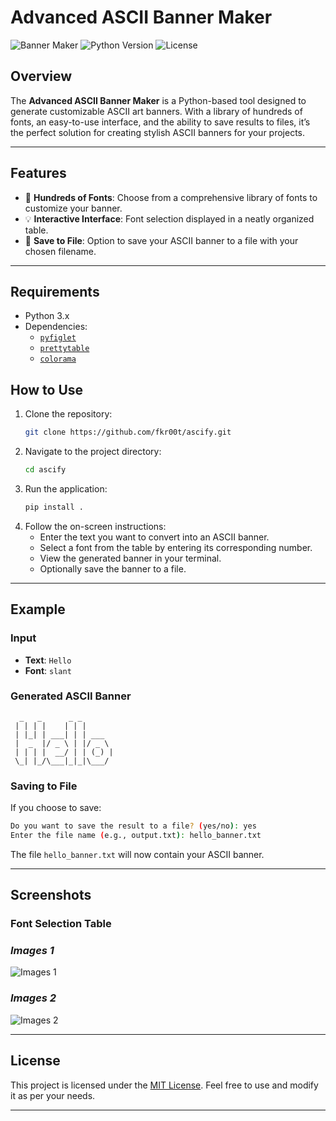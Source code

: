 
# **Advanced ASCII Banner Maker**

![Banner Maker](https://img.shields.io/badge/ASCII-BannerMaker-blue?style=flat-square)
![Python Version](https://img.shields.io/badge/Python-3.x-green?style=flat-square)
![License](https://img.shields.io/github/license/fkr00t/ascify?style=flat-square)

## **Overview**
The **Advanced ASCII Banner Maker** is a Python-based tool designed to generate customizable ASCII art banners. With a library of hundreds of fonts, an easy-to-use interface, and the ability to save results to files, it’s the perfect solution for creating stylish ASCII banners for your projects.

---

## **Features**
- 🚀 **Hundreds of Fonts**: Choose from a comprehensive library of fonts to customize your banner.
- 💡 **Interactive Interface**: Font selection displayed in a neatly organized table.
- 📝 **Save to File**: Option to save your ASCII banner to a file with your chosen filename.

---

## **Requirements**
- Python 3.x
- Dependencies:
  - [`pyfiglet`](https://pypi.org/project/pyfiglet/)
  - [`prettytable`](https://pypi.org/project/prettytable/)
  - [`colorama`](https://pypi.org/project/colorama//)


## **How to Use**
1. Clone the repository:
   ```bash
   git clone https://github.com/fkr00t/ascify.git
   ```
2. Navigate to the project directory:
   ```bash
   cd ascify
   ```
3. Run the application:
   ```bash
   pip install .
   ```
4. Follow the on-screen instructions:
   - Enter the text you want to convert into an ASCII banner.
   - Select a font from the table by entering its corresponding number.
   - View the generated banner in your terminal.
   - Optionally save the banner to a file.

---

## **Example**
### **Input**
- **Text**: `Hello`
- **Font**: `slant`

### **Generated ASCII Banner**
```
  _   _      _ _
 | | | |    | | |
 | |_| | ___| | | ___
 |  _  |/ _ \ | |/ _ \
 | | | |  __/ | | (_) |
 \_| |_/\___|_|_|\___/
```

### **Saving to File**
If you choose to save:
```bash
Do you want to save the result to a file? (yes/no): yes
Enter the file name (e.g., output.txt): hello_banner.txt
```
The file `hello_banner.txt` will now contain your ASCII banner.

---

## **Screenshots**
### **Font Selection Table**
### ***Images 1***
![Images 1](https://github.com/user-attachments/assets/88b64c1c-660e-4845-a92a-d2a23a74fac8)

### ***Images 2***
![Images 2](https://github.com/user-attachments/assets/3d9b8e0a-7ec5-4f63-8874-7fa812095b8e)

---
## **License**
This project is licensed under the [MIT License](LICENSE). Feel free to use and modify it as per your needs.

---

